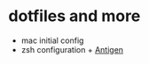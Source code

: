 # dotfiles and more

- mac initial config
- zsh configuration + [Antigen](https://github.com/zsh-users/antigen)
